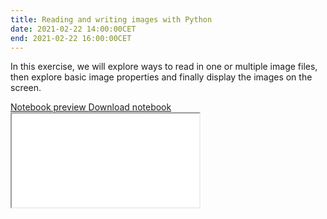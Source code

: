 ```yaml
---
title: Reading and writing images with Python
date: 2021-02-22 14:00:00CET
end: 2021-02-22 16:00:00CET
---
```

In this exercise, we will explore ways to read in one or multiple image files, then explore basic image properties and finally display the images on the screen.

<a class="btn btn-primary" role="button" data-toggle="collapse" href="#notebook_rendered" aria-expanded="false" aria-controls="notebook_rendered">
  Notebook preview
</a>
<a class="btn btn-primary" role="button" href="https://github.com/IES-HelmholtzZentrumMunchen/single-cell-analysis-course-2021/raw/master/notebooks/01_image_io.ipynb">
  Download notebook
</a>

<div class="collapse" id="notebook_rendered">
  <div class="embed-responsive embed-responsive-4by3">
    <iframe class="embed-responsive-item" title="Jupyter notebook" src="{{'/notebooks/01_image_io.html' | prepend: site.url }}">
  </div>
</div>
